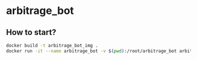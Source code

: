 # arbitrage_bot

## How to start?

```bash
docker build -t arbitrage_bot_img .
docker run -it --name arbitrage_bot -v $(pwd):/root/arbitrage_bot arbitrage_bot_img /bin/bash
```
